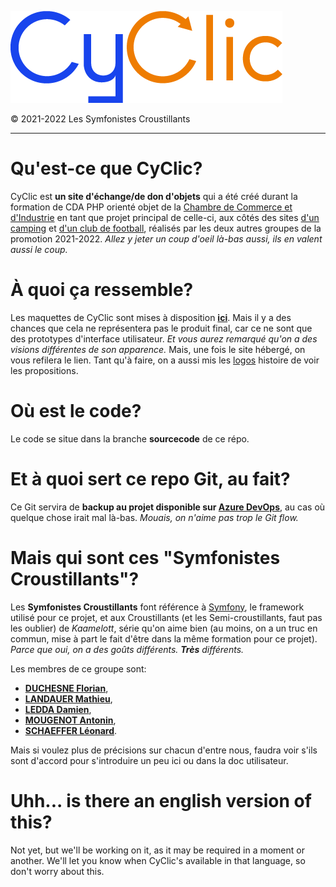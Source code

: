 ![CyClic](Logos/Colors%20-%2018edb1,%201844ed%20&%20ee7c01/CyClic_wordmark%20(1844ed%20&%20ee7c01).png)

&copy; 2021-2022 Les Symfonistes Croustillants

---

# Qu'est-ce que CyClic?

CyClic est **un site d'échange/de don d'objets** qui a été créé durant la formation de CDA PHP orienté objet de la [Chambre de Commerce et d'Industrie](https://ccicampus.fr) en tant que projet principal de celle-ci, aux côtés des sites [d'un camping](https://dev.azure.com/CCICampus/CampingSavoie) et [d'un club de football](https://dev.azure.com/CCICampus/FCRosheim), réalisés par les deux autres groupes de la promotion 2021-2022. *Allez y jeter un coup d'oeil là-bas aussi, ils en valent aussi le coup.*

# À quoi ça ressemble?

Les maquettes de CyClic sont mises à disposition **[ici](Maquettes)**. Mais il y a des chances que cela ne représentera pas le produit final, car ce ne sont que des prototypes d'interface utilisateur. *Et vous aurez remarqué qu'on a des visions différentes de son apparence.* Mais, une fois le site hébergé, on vous refilera le lien. Tant qu'à faire, on a aussi mis les [logos](Logos) histoire de voir les propositions.

# Où est le code?

Le code se situe dans la branche **sourcecode** de ce répo.

# Et à quoi sert ce repo Git, au fait?

Ce Git servira de **backup au projet disponible sur [Azure DevOps](https://dev.azure.com/CCICampus/CroustiRecycle)**, au cas où quelque chose irait mal là-bas. *Mouais, on n'aime pas trop le Git flow.*

# Mais qui sont ces "Symfonistes Croustillants"?

Les **Symfonistes Croustillants** font référence à [Symfony](https://symfony.com), le framework utilisé pour ce projet, et aux Croustillants (et les Semi-croustillants, faut pas les oublier) de *Kaamelott*, série qu'on aime bien (au moins, on a un truc en commun, mise à part le fait d'être dans la même formation pour ce projet). *Parce que oui, on a des goûts différents. __Très__ différents.*

Les membres de ce groupe sont:
- **[DUCHESNE Florian](https://github.com/FlorianDuchesne)**,
- **[LANDAUER Mathieu](https://github.com/matiland)**,
- **[LEDDA Damien](https://github.com/Nargacaura)**,
- **[MOUGENOT Antonin](https://github.com/sStratioSs)**,
- **[SCHAEFFER Léonard](https://github.com/Sielfyr)**.

Mais si voulez plus de précisions sur chacun d'entre nous, faudra voir s'ils sont d'accord pour s'introduire un peu ici ou dans la doc utilisateur.

# Uhh... is there an english version of this?

Not yet, but we'll be working on it, as it may be required in a moment or another. We'll let you know when CyClic's available in that language, so don't worry about this.

